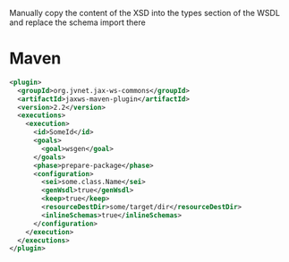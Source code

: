 Manually copy the content of the XSD into the types section of the WSDL and replace the schema import there

# Maven

```xml
<plugin>
  <groupId>org.jvnet.jax-ws-commons</groupId>
  <artifactId>jaxws-maven-plugin</artifactId>
  <version>2.2</version>
  <executions>
    <execution>
      <id>SomeId</id>
      <goals>
        <goal>wsgen</goal>
      </goals>
      <phase>prepare-package</phase>
      <configuration>
        <sei>some.class.Name</sei>
        <genWsdl>true</genWsdl>
        <keep>true</keep>
        <resourceDestDir>some/target/dir</resourceDestDir>
        <inlineSchemas>true</inlineSchemas>
      </configuration>
    </execution>
  </executions>
</plugin>
```
